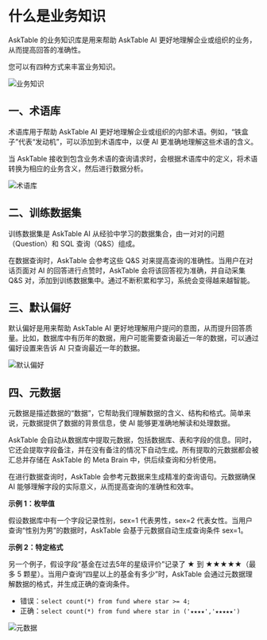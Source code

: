 # 什么是业务知识


AskTable 的业务知识库是用来帮助 AskTable AI 更好地理解企业或组织的业务，从而提高回答的准确性。

您可以有四种方式来丰富业务知识。

<div className="img-center xlarge">
  <img src="/img/asktable/business_knowledge_1.png" alt="业务知识" />
</div>


## 一、术语库
术语库用于帮助 AskTable AI 更好地理解企业或组织的内部术语。例如，“铁盒子”代表“发动机”，可以添加到术语库中，以便 AI 更准确地理解这些术语的含义。

当 AskTable 接收到包含业务术语的查询请求时，会根据术语库中的定义，将术语转换为相应的业务含义，然后进行数据分析。

<div className="img-center large">
  <img src="/img/asktable/business_knowledge_glossary.png" alt="术语库" />
</div>


## 二、训练数据集
训练数据集是 AskTable AI 从经验中学习的数据集合，由一对对的问题（Question）和 SQL 查询（Q&S）组成。

在数据查询时，AskTable 会参考这些 Q&S 对来提高查询的准确性。当用户在对话页面对 AI 的回答进行点赞时，AskTable 会将该回答视为准确，并自动采集 Q&S 对，添加到训练数据集中。通过不断积累和学习，系统会变得越来越智能。




## 三、默认偏好

默认偏好是用来帮助 AskTable AI 更好地理解用户提问的意图，从而提升回答质量。比如，数据库中有历年的数据，用户可能需要查询最近一年的数据，可以通过偏好设置来告诉 AI 只查询最近一年的数据。

<div className="img-center medium">
  <img src="/img/asktable/business_knowledge_preference.png" alt="默认偏好" />
</div>



## 四、元数据

元数据是描述数据的“数据”，它帮助我们理解数据的含义、结构和格式。简单来说，元数据提供了数据的背景信息，使 AI 能够更准确地解读和处理数据。

AskTable 会自动从数据库中提取元数据，包括数据库、表和字段的信息。同时，它还会提取字段备注，并在没有备注的情况下自动生成。所有提取的元数据都会被汇总并存储在 AskTable 的 Meta Brain 中，供后续查询和分析使用。

在进行数据查询时，AskTable 会参考元数据来生成精准的查询语句。元数据确保 AI 能够理解字段的实际意义，从而提高查询的准确性和效率。

**示例 1：枚举值**

假设数据库中有一个字段记录性别，sex=1 代表男性，sex=2 代表女性。当用户查询“性别为男”的数据时，AskTable 会基于元数据自动生成查询条件 sex=1。

**示例 2：特定格式**

另一个例子，假设字段“基金在过去5年的星级评价”记录了 ★ 到 ★★★★★（最多 5 颗星）。当用户查询“四星以上的基金有多少”时，AskTable 会通过元数据理解数据的格式，并生成正确的查询条件。

- 错误：`select count(*) from fund where star >= 4;`
- 正确：`select count(*) from fund where star in ('★★★★','★★★★★')`

<div className="img-center large">
  <img src="/img/asktable/business_knowledge_meta_1.png" alt="元数据" />
</div>


